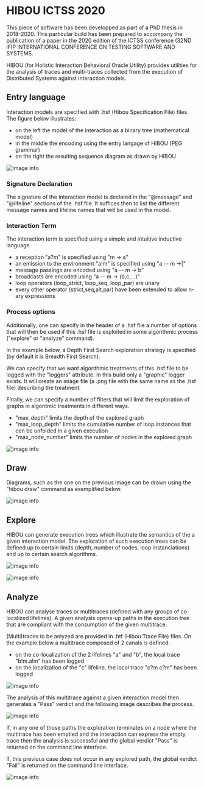 # HIBOU ICTSS 2020

This piece of software has been developped as part of a PhD thesis in 2018-2020.
This particular build has been prepared to accompany the publication of a paper in the 2020 edition of the ICTSS
conference (32ND IFIP INTERNATIONAL CONFERENCE ON TESTING SOFTWARE AND SYSTEMS.

HIBOU (for Holistic Interaction Behavioral Oracle Utility) provides utilities for the analysis of traces and 
multi-traces collected from the execution of Distributed Systems against interaction models.

## Entry language

Interaction models are specified with .hsf (Hibou Specification File) files.
The figure below illustrates:
- on the left the model of the interaction as a binary tree (mathematical model)
- in the middle the encoding using the entry langage of HIBOU (PEG grammar)
- on the right the resulting sequence diagram as drawn by HIBOU  

![image info](./README_entry_schema.png)

### Signature Declaration

The signature of the interaction model is declared in the "@message" and "@lifeline" sections of the .hsf file.
It suffices then to list the different message names and lifeline names that will be used in the model.

### Interaction Term

The interaction term is specified using a simple and intuitive inductive language.
- a reception "a?m" is specified using "m -> a"
- an emission to the environment "a!m" is specified using "a -- m ->|"
- message passings are encoded using "a -- m -> b"
- broadcasts are encoded using "a -- m -> (b,c,...)"
- loop operators (loop_strict, loop_seq, loop_par) are unary
- every other operator (strict,seq,alt,par) have been extended to allow n-ary expressions

### Process options

Additionally, one can specify in the header of a .hsf file 
a number of options that will then be used if this .hsf file is exploited 
in some algorithmic process
("explore" or "analyze" command).

In the example below, a Depth First Search exploration strategy 
is specified (by default it is Breadth First Search).

We can specify that we want algorithmic treatments of this .hsf file to be logged with the "loggers" attribute.
In this build only a "graphic" logger exists. 
It will create an image file (a .png file with the same name as the .hsf file) describing the treatment.

Finally, we can specify a number of filters that will limit the exploration 
of graphs in algoritmic treatments  in 
different ways.
- "max_depth" limits the depth of the explored graph
- "max_loop_depth" limits the cumulative number of loop instances that cen be unfolded in a given execution
- "max_node_number" limits the number of nodes in the explored graph

![image info](./README_options.png)

## Draw

Diagrams, such as the one on the previous image can be drawn using the "hibou draw" command as exemplified below.

![image info](./README_draw.png)

## Explore

HIBOU can generate execution trees which illustrate the semantics of the a given interaction model.
The exploration of such execution trees can be defined up to certain limits (depth, number of nodes, loop 
instanciations) and up to certain search algorithms.

![image info](./README_explo1.png)

![image info](./README_explo2.png)

## Analyze

HIBOU can analyse traces or multitraces (defined with any groups of co-localized lifelines).
A given analysis opens-up paths in the execution tree that are compliant with the consumption 
of the given multitrace. 

(Multi)traces to be anlyzed are provided in .htf (Hibou Trace File) files. 
On the example below a multitrace composed of 2 canals is defined.
- on the co-localization of the 2 lifelines "a" and "b", the local trace "b!m.a!m" has been logged
- on the localization of the "c" lifeline, the local trace "c?m.c?m" has been logged

![image info](./README_htf.png)

The analysis of this multitrace against a given interaction model then generates a "Pass" verdict and the following 
image describes the process.

![image info](./README_coloc.png)

If, in any one of those paths the exploration terminates on a node
where the multitrace has been emptied and the interaction can express the empty trace
then the analysis is successful and the global verdict "Pass" is returned on the command line interface.

If, this previous case does not occur in any explored path, 
the global verdict "Fail" is returned on the command line interface.

![image info](./README_ana1.png)